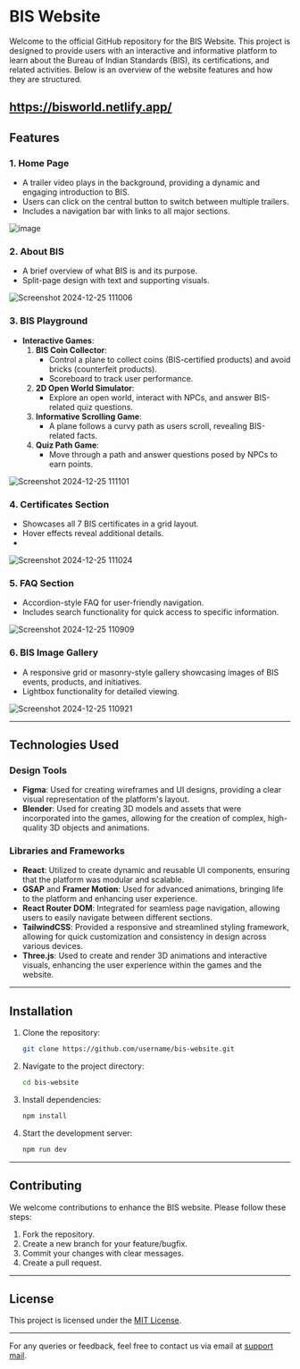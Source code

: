 # BIS Website

Welcome to the official GitHub repository for the BIS Website. This project is designed to provide users with an interactive and informative platform to learn about the Bureau of Indian Standards (BIS), its certifications, and related activities. Below is an overview of the website features and how they are structured.

https://bisworld.netlify.app/
---

## Features

### 1. **Home Page**
- A trailer video plays in the background, providing a dynamic and engaging introduction to BIS.
- Users can click on the central button to switch between multiple trailers.
- Includes a navigation bar with links to all major sections.

![image](https://github.com/user-attachments/assets/066e8e4d-da07-4777-8b27-73e7921ac372)

### 2. **About BIS**
- A brief overview of what BIS is and its purpose.
- Split-page design with text and supporting visuals.

![Screenshot 2024-12-25 111006](https://github.com/user-attachments/assets/507b09fc-99dc-41b8-98b8-38af6f846469)

### 3. **BIS Playground**
- **Interactive Games**:
  1. **BIS Coin Collector**:
     - Control a plane to collect coins (BIS-certified products) and avoid bricks (counterfeit products).
     - Scoreboard to track user performance.
  2. **2D Open World Simulator**:
     - Explore an open world, interact with NPCs, and answer BIS-related quiz questions.
  3. **Informative Scrolling Game**:
     - A plane follows a curvy path as users scroll, revealing BIS-related facts.
  4. **Quiz Path Game**:
     - Move through a path and answer questions posed by NPCs to earn points.
       
![Screenshot 2024-12-25 111101](https://github.com/user-attachments/assets/24e635da-2dc8-4366-b606-f23736f3352c)

### 4. **Certificates Section**
- Showcases all 7 BIS certificates in a grid layout.
- Hover effects reveal additional details.
- 
![Screenshot 2024-12-25 111024](https://github.com/user-attachments/assets/fbd003d6-75f4-4f13-b52e-7a2fee723058)

### 5. **FAQ Section**
- Accordion-style FAQ for user-friendly navigation.
- Includes search functionality for quick access to specific information.

![Screenshot 2024-12-25 110909](https://github.com/user-attachments/assets/ea898e67-fb65-4439-97be-cd09c045edc5)

### 6. **BIS Image Gallery**
- A responsive grid or masonry-style gallery showcasing images of BIS events, products, and initiatives.
- Lightbox functionality for detailed viewing.

![Screenshot 2024-12-25 110921](https://github.com/user-attachments/assets/d38c6c2f-6e46-4fc9-a419-b019697ed988)


---

## Technologies Used

### Design Tools
- **Figma**: Used for creating wireframes and UI designs, providing a clear visual representation of the platform's layout.
- **Blender**: Used for creating 3D models and assets that were incorporated into the games, allowing for the creation of complex, high-quality 3D objects and animations.

### Libraries and Frameworks
- **React**: Utilized to create dynamic and reusable UI components, ensuring that the platform was modular and scalable.
- **GSAP** and **Framer Motion**: Used for advanced animations, bringing life to the platform and enhancing user experience.
- **React Router DOM**: Integrated for seamless page navigation, allowing users to easily navigate between different sections.
- **TailwindCSS**: Provided a responsive and streamlined styling framework, allowing for quick customization and consistency in design across various devices.
- **Three.js**: Used to create and render 3D animations and interactive visuals, enhancing the user experience within the games and the website.

---

## Installation

1. Clone the repository:
   ```bash
   git clone https://github.com/username/bis-website.git
   ```
2. Navigate to the project directory:
   ```bash
   cd bis-website
   ```
3. Install dependencies:
   ```bash
   npm install
   ```
4. Start the development server:
   ```bash
   npm run dev
   ```

---

## Contributing

We welcome contributions to enhance the BIS website. Please follow these steps:
1. Fork the repository.
2. Create a new branch for your feature/bugfix.
3. Commit your changes with clear messages.
4. Create a pull request.

---

## License

This project is licensed under the [MIT License](LICENSE).

---

For any queries or feedback, feel free to contact us via email at [support mail](mailto:abhay292005@gmail.com).
